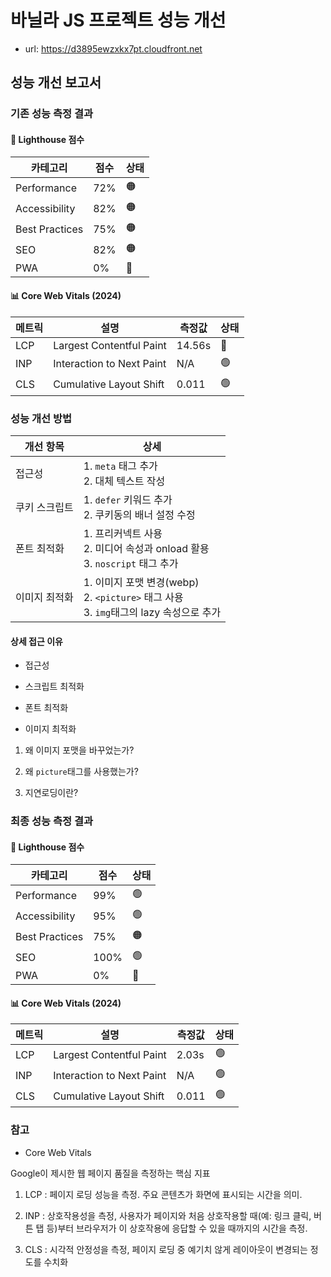 # 바닐라 JS 프로젝트 성능 개선

-   url: https://d3895ewzxkx7pt.cloudfront.net

## 성능 개선 보고서

### 기존 성능 측정 결과

#### 🎯 Lighthouse 점수

| 카테고리       | 점수 | 상태 |
| -------------- | ---- | ---- |
| Performance    | 72%  | 🟠   |
| Accessibility  | 82%  | 🟠   |
| Best Practices | 75%  | 🟠   |
| SEO            | 82%  | 🟠   |
| PWA            | 0%   | 🔴   |

#### 📊 Core Web Vitals (2024)

| 메트릭 | 설명                      | 측정값 | 상태 |
| ------ | ------------------------- | ------ | ---- |
| LCP    | Largest Contentful Paint  | 14.56s | 🔴   |
| INP    | Interaction to Next Paint | N/A    | 🟢   |
| CLS    | Cumulative Layout Shift   | 0.011  | 🟢   |

### 성능 개선 방법

| 개선 항목     | 상세                                                                                         |
| ------------- | -------------------------------------------------------------------------------------------- |
| 접근성        | 1. `meta` 태그 추가 <br> 2. 대체 텍스트 작성                                                 |
| 쿠키 스크립트 | 1. `defer` 키워드 추가 <br> 2. 쿠키동의 배너 설정 수정                                       |
| 폰트 최적화   | 1. 프리커넥트 사용 <br> 2. 미디어 속성과 onload 활용 <br> 3. `noscript` 태그 추가            |
| 이미지 최적화 | 1. 이미지 포맷 변경(webp) <br> 2. `<picture>` 태그 사용 <br> 3. `img`태그의 lazy 속성으로 추가 |

#### 상세 접근 이유

- 접근성

- 스크립트 최적화 

- 폰트 최적화 

- 이미지 최적화

1) 왜 이미지 포맷을 바꾸었는가?

2) 왜 `picture`태그를 사용했는가?

3) 지연로딩이란?

### 최종 성능 측정 결과

#### 🎯 Lighthouse 점수

| 카테고리       | 점수 | 상태 |
| -------------- | ---- | ---- |
| Performance    | 99%  | 🟢   |
| Accessibility  | 95%  | 🟢   |
| Best Practices | 75%  | 🟠   |
| SEO            | 100% | 🟢   |
| PWA            | 0%   | 🔴   |

#### 📊 Core Web Vitals (2024)

| 메트릭 | 설명                      | 측정값 | 상태 |
| ------ | ------------------------- | ------ | ---- |
| LCP    | Largest Contentful Paint  | 2.03s  | 🟢   |
| INP    | Interaction to Next Paint | N/A    | 🟢   |
| CLS    | Cumulative Layout Shift   | 0.011  | 🟢   |

### 참고

- Core Web Vitals

Google이 제시한 웹 페이지 품질을 측정하는 핵심 지표

1) LCP : 페이지 로딩 성능을 측정. 주요 콘텐츠가 화면에 표시되는 시간을 의미.

2) INP : 상호작용성을 측정, 사용자가 페이지와 처음 상호작용할 때(예: 링크 클릭, 버튼 탭 등)부터 브라우저가 이 상호작용에 응답할 수 있을 때까지의 시간을 측정.

3) CLS : 시각적 안정성을 측정, 페이지 로딩 중 예기치 않게 레이아웃이 변경되는 정도를 수치화

